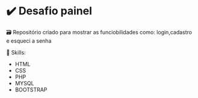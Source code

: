 # ✔️ Desafio painel

🗃️ Repositório criado para mostrar as funciobilidades como: login,cadastro e esqueci a senha

🚩 Skills:
- HTML
- CSS
- PHP
- MYSQL
- BOOTSTRAP
